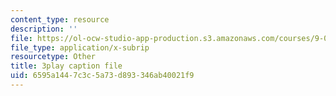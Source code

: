 ```yaml
---
content_type: resource
description: ''
file: https://ol-ocw-studio-app-production.s3.amazonaws.com/courses/9-00sc-introduction-to-psychology-fall-2011/6595a1447c3c5a73d893346ab40021f9_vf1U3Nt3HQk.srt
file_type: application/x-subrip
resourcetype: Other
title: 3play caption file
uid: 6595a144-7c3c-5a73-d893-346ab40021f9
---
```

